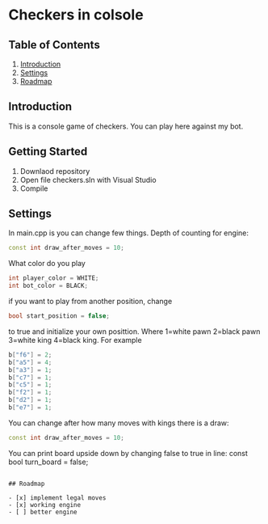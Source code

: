 # Checkers in colsole

## Table of Contents
1. [Introduction](#introduction)
2. [Settings](#settings)
3. [Roadmap](#roadmap)

## Introduction
This is a console game of checkers. You can play here against my bot.

## Getting Started
1. Downlaod repository
2. Open file checkers.sln with Visual Studio
3. Compile
## Settings
In main.cpp is you can change few things.
Depth of counting for engine:
```cpp
const int draw_after_moves = 10;
```
What color do you play
```cpp
int player_color = WHITE;
int bot_color = BLACK;
```
if you want to play from another position, change 
```cpp
bool start_position = false;
```
to true and initialize your own posittion. Where 1=white pawn 2=black pawn 3=white king 4=black king. For example
```cpp
b["f6"] = 2;
b["a5"] = 4;
b["a3"] = 1;
b["c7"] = 1;
b["c5"] = 1;
b["f2"] = 1;
b["d2"] = 1;
b["e7"] = 1;
```
You can change after how many moves with kings there is a draw:
```cpp
const int draw_after_moves = 10; 
```
You can print board upside down by changing false to true in line:
const bool turn_board = false; 
```

## Roadmap

- [x] implement legal moves
- [x] working engine
- [ ] better engine

